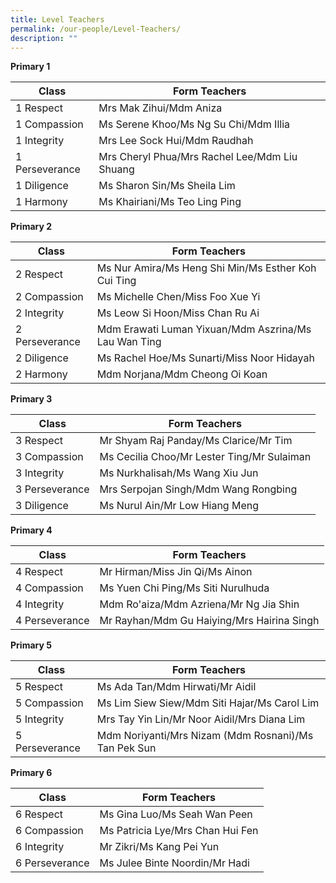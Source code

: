 ```yaml
---
title: Level Teachers
permalink: /our-people/Level-Teachers/
description: ""
---
```

**Primary 1**

| Class | Form Teachers | 
| -------- | -------- |
| 1 Respect     | Mrs Mak Zihui/Mdm Aniza   |
| 1 Compassion | Ms Serene Khoo/Ms Ng Su Chi/Mdm Illia
| 1 Integrity | Mrs Lee Sock Hui/Mdm Raudhah
| 1 Perseverance |Mrs Cheryl Phua/Mrs Rachel Lee/Mdm Liu Shuang
|1 Diligence | Ms Sharon Sin/Ms Sheila Lim
| 1 Harmony | Ms Khairiani/Ms Teo Ling Ping



**Primary 2**

| Class | Form Teachers | 
| -------- | -------- |
| 2 Respect | Ms Nur Amira/Ms Heng Shi Min/Ms Esther Koh Cui Ting
| 2 Compassion | Ms Michelle Chen/Miss Foo Xue Yi 
| 2 Integrity | Ms Leow Si Hoon/Miss Chan Ru Ai
| 2 Perseverance | Mdm Erawati Luman Yixuan/Mdm Aszrina/Ms Lau Wan Ting
| 2 Diligence | Ms Rachel Hoe/Ms Sunarti/Miss Noor Hidayah
| 2 Harmony | Mdm Norjana/Mdm Cheong Oi Koan

**Primary 3**

| Class | Form Teachers | 
| -------- | -------- |
|3 Respect | Mr Shyam Raj Panday/Ms Clarice/Mr Tim
| 3 Compassion | Ms Cecilia Choo/Mr Lester Ting/Mr Sulaiman
|3 Integrity | Ms Nurkhalisah/Ms Wang Xiu Jun
| 3 Perseverance | Mrs Serpojan Singh/Mdm Wang Rongbing
| 3 Diligence | Ms Nurul Ain/Mr Low Hiang Meng

**Primary 4**

| Class | Form Teachers | 
| -------- | -------- |
| 4 Respect | Mr Hirman/Miss Jin Qi/Ms Ainon
|4 Compassion | Ms Yuen Chi Ping/Ms Siti Nurulhuda
| 4 Integrity | Mdm Ro'aiza/Mdm Azriena/Mr Ng Jia Shin
| 4 Perseverance | Mr Rayhan/Mdm Gu Haiying/Mrs Hairina Singh


**Primary 5**

| Class | Form Teachers | 
| -------- | -------- |
| 5 Respect | Ms Ada Tan/Mdm Hirwati/Mr Aidil
| 5 Compassion | Ms Lim Siew Siew/Mdm Siti Hajar/Ms Carol Lim
| 5 Integrity | Mrs Tay Yin Lin/Mr Noor Aidil/Mrs Diana Lim 
| 5 Perseverance | Mdm Noriyanti/Mrs Nizam (Mdm Rosnani)/Ms Tan Pek Sun

**Primary 6**

| Class | Form Teachers | 
| -------- | -------- |
| 6 Respect | Ms Gina Luo/Ms Seah Wan Peen 
| 6 Compassion | Ms Patricia Lye/Mrs Chan Hui Fen
| 6 Integrity |Mr Zikri/Ms Kang Pei Yun
| 6 Perseverance | Ms Julee Binte Noordin/Mr Hadi